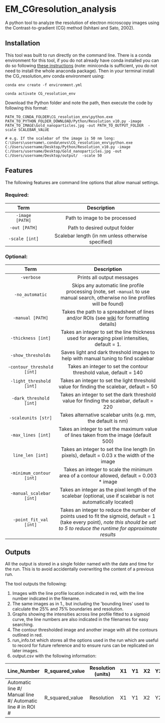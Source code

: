 # EM_CGresolution_analysis

A python tool to analyze the resolution of electron microscopy images using the Contrast-to-gradient (CG) method (Ishitani and Sato, 2002).

## Installation

This tool was built to run directly on the command line. There is a conda environment for this tool, if you do not already have conda installed you can do so following [these instructions](https://docs.conda.io/projects/conda/en/latest/user-guide/install/index.html) (note: miniconda is sufficient, you do not need to install the whole anaconda package). Then in your terminal install the CG_resolution_env conda environment using:

```
conda env create -f environment.yml

conda activate CG_resolution_env
```

Download the Python folder and note the path, then execute the code by following this format:

```
PATH_TO_CONDA_FOLDER\CG_resolution_env\python.exe PATH_TO_PYTHON_FOLDER_DOWNLOAD/Python/Resolution_v10.py -image PATH_TO_IMAGE\Gold_nanoparticles.jpg -out PATH_TO_OUTPUT_FOLDER  -scale SCALEBAR_VALUE

# e.g. If the scalebar of the image is 50 nm long:
C:\Users\username\.conda\envs\CG_resolution_env\python.exe C:/Users/username/Desktop/Python/Resolution_v10.py -image C:/Users/username/Desktop/Gold_nanoparticles.jpg -out C:/Users/username/Desktop/output/  -scale 50

```

## Features

The following features are command line options that allow manual settings.

### Required:

Term            |  Description
:-------------------------:|:-------------------------:
`-image [PATH]`  | Path to image to be processed
`-out [PATH]`  | Path to desired output folder
`-scale [int]` | Scalebar length (in nm unless otherwise specified)

### Optional:

Term            |  Description
:-------------------------:|:-------------------------:
`-verbose`  | Prints all output messages
`-no_automatic`  | Skips any automatic line profile processing (note, set `-manual` to use manual search, otherwise no line profiles will be found)
`-manual [PATH]` | Takes the path to a spreadsheet of lines and/or ROIs (see [wiki](https://github.com/NickiShaw/EM_CGresolution_analysis/wiki/Manual-Options) for formatting details)
`-thickness [int]` | Takes an integer to set the line thickness used for averaging pixel intensities, default = 1.
`-show_thresholds` | Saves light and dark threshold images to help with manual tuning to find scalebar
`-contour_threshold [int]` | Takes an integer to set the contour threshold value, default = 140
`-light_threshold [int]` | Takes an integer to set the light threshold value for finding the scalebar, default = 50
`-dark_threshold [int]` | Takes an integer to set the dark threshold value for finding the scalebar, default = 220
`-scaleunits [str]` | Takes alternative scalebar units (e.g. mm, the default is nm)
`-max_lines [int]` | Takes an integer to set the maximum value of lines taken from the image (default 500)
`line_len [int]` | Takes an integer to set the line length (in pixels), default = 0.03 x the width of the image
`-minimum_contour [int]` | Takes an integer to scale the minimum area of a contour allowed, default = 0.003 * image
`-manual_scalebar [int]` | Takes an integer as the pixel length of the scalebar (optional, use if scalebar is not automatically located)
`-point_fit_val [int]` | Takes an integer to reduce the number of points used to fit the sigmoid, default = 1 (take every point), *note this should be set to 5 to reduce the runtime for approximate results*

## Outputs

All the output is stored in a single folder named with the date and time for the run. This is to avoid accidentally overwriting the content of a previous run.

The tool outputs the following:
1. Images with the line profile location indicated in red, with the line number indicated in the filename.
2. The same images as in 1., but including the 'bounding lines' used to calculate the 25% and 75% boundaries and resolution.
3. Graphs showing the intensities across line profile fitted to a sigmoid curve, the line numbers are  also indicated in the filenames for easy searching.
4. The contour thresholded image and another image with all the contours outlined in red.
5. run_info.txt which stores all the options used in the run which are useful to record for future reference and to ensure runs can be replicated on later images.
6. output.csv with the following information:

Line_Number | R_squared_value | Resolution (units) |	X1 | Y1 |	X2 | Y2
-|-|-|-|-|-|-|
Automatic line #/ Manual line #/ Automatic line # in ROI # | R_squared_value | Resolution |	X1 | Y1 |	X2 | Y2
